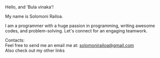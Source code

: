 Hello, and 'Bula vinaka'!

<!---
solomonirailoa/solomonirailoa is a ✨ special ✨ repository because its `README.md` (this file) appears on your GitHub profile.
You can click the Preview link to take a look at your changes.
--->

My name is Solomoni Railoa.<br />

I am a programmer with a huge passion in programming, writing awesome codes, and problem-solving. Let's connect for an engaging teamwork.<br />

Contacts:<br />
Feel free to send me an email me at: solomonirailoa@gmail.com<br />
Also check out my other links<br />

